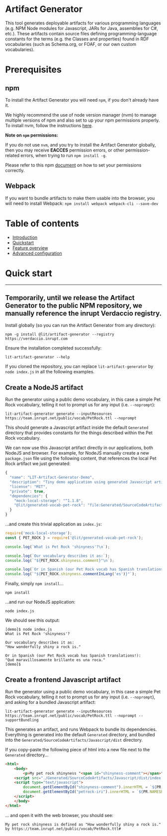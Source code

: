 
# Artifact Generator

This tool generates deployable artifacts for various programming languages
(e.g. NPM Node modules for Javascript, JARs for Java, assemblies for C#, etc.).
These artifacts contain source files defining programming-language constants
for the terms (e.g. the Classes and properties) found in RDF vocabularies (such
as Schema.org, or FOAF, or our own custom vocabularies).

# Prerequisites

## npm

To install the Artifact Generator you will need `npm`, if you don't already have
it.

We highly recommend the use of node version manager (nvm) to manage multiple
versions of npm and also set to up your npm permissions properly. To install
nvm, follow the instructions [here](https://docs.npmjs.com/downloading-and-installing-node-js-and-npm#using-a-node-version-manager-to-install-node-js-and-npm).

**Note on `npm` permissions:**

If you do not use `nvm`, and you try to install the Artifact Generator globally,
then you may receive **EACCES** permission errors, or other permission-related
errors, when trying to run `npm install -g`.

Please refer to this npm [document](https://docs.npmjs.com/resolving-eacces-permissions-errors-when-installing-packages-globally)
on how to set your permissions correctly.

## Webpack

If you want to bundle artifacts to make them usable into the browser, you will need to install Webpack: `npm install webpack webpack-cli --save-dev`

# Table of contents

- [Introduction](./documentation/introduction.md)
- [Quickstart](#quickstart)
- [Feature overview](./documentation/feature-overview.md)
- [Advanced configuration](./documentation/advanced-configuration.md)

<a id="quickstart"></a>

# Quick start

---
**__Temporarily__**, until we release the Artifact Generator to the public NPM 
repository, we manually reference the inrupt Verdaccio registry.
---

Install globally (so you can run the Artifact Generator from any directory):
```shell
npm -g install @lit/artifact-generator --registry https://verdaccio.inrupt.com
```

Ensure the installation completed successfully: 
```shell
lit-artifact-generator --help
```

If you cloned the repository, you can replace  `lit-artifact-generator` by `node index.js` in all the following examples.

## Create a NodeJS artifact

Run the generator using a public demo vocabulary, in this case a simple Pet
Rock vocabulary, telling it not to prompt us for any input (i.e. `--noprompt`):

```shell
lit-artifact-generator generate --inputResources https://team.inrupt.net/public/vocab/PetRock.ttl --noprompt
```

This should generate a Javascript artifact inside the default `Generated`
directory that provides constants for the things described within the Pet Rock
vocabulary.

We can now use this Javascript artifact directly in our applications, both
NodeJS and browser. For example, for NodeJS manually create a new `package.json` 
file using the following content, that references the local Pet Rock artifact 
we just generated:

```javascript
{
  "name": "LIT-Artifact-Generator-Demo",
  "description": "Tiny demo application using generated Javascript artifact from a custom Pet Rock RDF vocabulary.",
  "license": "MIT",
  "private": true,
  "dependencies": {
    "mock-local-storage": "^1.1.8",
    "@lit/generated-vocab-pet-rock": "file:Generated/SourceCodeArtifacts/Javascript"
  }
}
``` 

...and create this trivial application as `index.js`:

```javascript
require('mock-local-storage');
const { PET_ROCK } = require('@lit/generated-vocab-pet-rock');

console.log(`What is Pet Rock 'shinyness'?\n`);

console.log(`Our vocabulary describes it as:`);
console.log(`"${PET_ROCK.shinyness.comment}"\n`);

console.log(`Or in Spanish (our Pet Rock vocab has Spanish translations!):`);
console.log(`"${PET_ROCK.shinyness.commentInLang('es')}"`);
``` 

Finally, simply `npm install`...
```shell script
npm install
```

...and run our NodeJS application:
```shell script
node index.js 
```

We should see this output:
```
[demo]$ node index.js 
What is Pet Rock 'shinyness'?

Our vocabulary describes it as:
"How wonderfully shiny a rock is."

Or in Spanish (our Pet Rock vocab has Spanish translations!):
"Qué maravillosamente brillante es una roca."
[demo]$ 
```

## Create a frontend Javascript artifact

Run the generator using a public demo vocabulary, in this case a simple Pet
Rock vocabulary, telling it not to prompt us for any input (i.e. `--noprompt`),
and asking for a bundled Javascript artifact:

```shell
lit-artifact-generator generate --inputResources https://team.inrupt.net/public/vocab/PetRock.ttl --noprompt --supportBundling
```

This generates an artifact, and runs Webpack to bundle its dependencies. 
Everything is generated into the default `Generated` directory, and bundled
into the `Generated/SourceCodeArtifacts/Javascript/dist` directory.

If you copy-paste the following piece of html into a new file next to the 
`Generated` directory...

```html
<html>
	<body>
		<p>My pet rock shinyness "<span id="shinyness-comment"></span>" by <span id="petrock-iri"></span></p>
	<script src="./Generated/SourceCodeArtifacts/Javascript/dist/index.js" type="text/javascript"/></script>
	<script type="text/javascript">
		document.getElementById("shinyness-comment").innerHTML = `${PR.shinyness.comment}`;
		document.getElementById("petrock-iri").innerHTML = `${PR.NAMESPACE}`;
	</script>
	</body>
</html>
```

... and open it  with the web browser, you should see:

```
My pet rock shinyness is defined as "How wonderfully shiny a rock is." by https://team.inrupt.net/public/vocab/PetRock.ttl#
```




